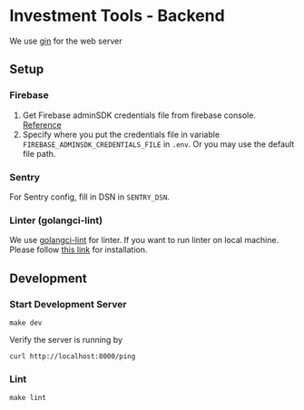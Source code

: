 # Investment Tools - Backend

We use [gin](https://github.com/gin-gonic/gin) for the web server

## Setup

### Firebase

1. Get Firebase adminSDK credentials file from firebase console. [Reference](https://firebase.google.com/docs/admin/setup/)
2. Specify where you put the credentials file in variable `FIREBASE_ADMINSDK_CREDENTIALS_FILE` in `.env`. Or you may use the default file path.

### Sentry

For Sentry config, fill in DSN in `SENTRY_DSN`.

### Linter (golangci-lint)

We use [golangci-lint](https://golangci-lint.run/) for linter.
If you want to run linter on local machine. Please follow [this link](https://golangci-lint.run/usage/install/) for installation.

## Development

### Start Development Server

```
make dev
```

Verify the server is running by

```
curl http://localhost:8000/ping
```

### Lint

```
make lint
```

